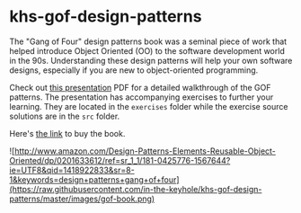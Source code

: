 khs-gof-design-patterns
=======================

The "Gang of Four" design patterns book was a seminal piece of work that helped introduce Object Oriented (OO) to the software development world in the 90s. Understanding these design patterns will help your own software designs, especially if you are new to object-oriented programming. 

Check out [this presentation](https://github.com/in-the-keyhole/khs-gof-design-patterns/blob/master/Design%20Pattern%20Course.pdf) PDF for a detailed walkthrough of the GOF patterns. The presentation has accompanying exercises to further your learning. They are located in the `exercises` folder while the exercise source solutions are in the `src` folder.

Here's [the link](http://www.amazon.com/Design-Patterns-Elements-Reusable-Object-Oriented/dp/0201633612/ref=sr_1_1/181-0425776-1567644?ie=UTF8&qid=1418922833&sr=8-1&keywords=design+patterns+gang+of+four) to buy the book.

![http://www.amazon.com/Design-Patterns-Elements-Reusable-Object-Oriented/dp/0201633612/ref=sr_1_1/181-0425776-1567644?ie=UTF8&qid=1418922833&sr=8-1&keywords=design+patterns+gang+of+four](https://raw.githubusercontent.com/in-the-keyhole/khs-gof-design-patterns/master/images/gof-book.png)





 


